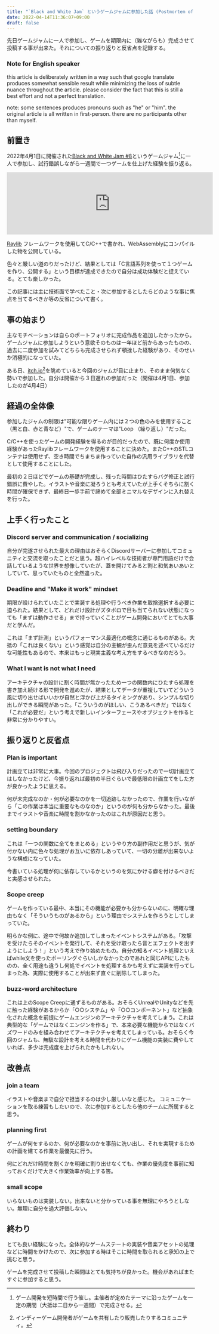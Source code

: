 ```yaml
---
title: "`Black and White Jam` というゲームジャムに参加した話 (Postmortem of `black and white jam` game jam)"
date: 2022-04-14T11:36:07+09:00
draft: false
---
```


先日ゲームジャムに一人で参加し、ゲームを期限内に（雑ながらも）完成させて投稿する事が出来た。それについての振り返りと反省点を記録する。

<!--more-->
### Note for English speaker
this article is deliberately written in a way such that google translate produces somewhat sensible result while minimizing the loss of subtle nuance throughout the article. please consider the fact that this is still a best effort and not a perfect translation.

note: some sentences produces pronouns such as "he" or "him". the original article is all written in first-person. there are no participants other than myself.

## 前置き

2022年4月1日に開催された[Black and White Jam #8](https://itch.io/jam/black-and-white-jam-8)というゲームジャム[^GameJam]に一人で参加し、試行錯誤しながら一週間で一つゲームを仕上げた経験を振り返る。

<iframe src="https://itch.io/embed/1483019" height="167" width="552" frameborder="0"><a href="https://komugi1211s.itch.io/ring-buffer-jam-game">&quot;ring buffer&quot; (b&amp;w jam 8 submission) by Komugi1211s</a></iframe>

[Raylib](https://www.raylib.com/index.html) フレームワークを使用してC/C++で書かれ、WebAssemblyにコンパイルした物を公開している。

色々と厳しい道のりだったけど、結果としては「C言語系列を使って１つゲームを作り、公開する」という目標が達成できたので自分は成功体験だと捉えている。とても楽しかった。

この記事には主に技術面で学べたこと・次に参加するとしたらどのような事に焦点を当てるべきか等の反省について書く。

[^GameJam]: ゲーム開発を短時間で行う催し。主催者が定めたテーマに沿ったゲームを一定の期間（大抵は二日から一週間）で完成させる。

## 事の始まり
主なモチベーションは自らのポートフォリオに完成作品を追加したかったから。ゲームジャムに参加しようという意欲そのものは一年ほど前からあったものの、過去に二度参加を試みてどちらも完成させられず頓挫した経験があり、そのせいか消極的になっていた。

ある日、[itch.io](https://itch.io/)[^ItchIo]を眺めていると今回のジャムが目に止まり、そのまま何気なく勢いで参加した。自分は開催から３日遅れの参加だった（開催は4月1日、参加したのが4月4日）

[^ItchIo]: インディーゲーム開発者がゲームを共有したり販売したりするコミュニティ。

## 経過の全体像

参加したジャムの制限は"可能な限りゲーム内には２つの色のみを使用すること（黒と白、赤と青など）"で、ゲームのテーマは"Loop （繰り返し）"だった。

C/C++を使ったゲームの開発経験を得るのが目的だったので、既に何度か使用経験があったRaylibフレームワークを使用することに決めた。またC++のSTLコンテナは使用せず、空き時間でちまちま作っていた自作の汎用ライブラリを代替として使用することにした。

最初の２日ほどでゲームの基礎が完成し、残った時間はひたすらバグ修正と試行錯誤に費やした。イラストや音楽に凝ろうとも考えていたが上手くそちらに割く時間が確保できず、最終日一歩手前で諦めて全部ミニマルなデザインに入れ替えを行った。

## 上手く行ったこと
### Discord server and communication / socializing
自分が完遂させられた最大の理由はおそらくDiscordサーバーに参加してコミュニティと交流を取ったことだと思う。超ハイレベルな技術者が専門用語だけで会話しているような世界を想像していたが、蓋を開けてみると割と和気あいあいとしていて、思っていたものと全然違った。

### Deadline and "Make it work" mindset

期限が設けられていたことで実装する処理や行うべき作業を取捨選択する必要に迫られた。結果として、どれだけ設計がズタボロで目も当てられない状態になっても「まずは動作させる」まで持っていくことがゲーム開発においてとても大事だと学んだ。

これは「まず計測」というパフォーマンス最適化の概念に通じるものがある。大抵の「これは良くない」という感覚は自分の主観が歪んだ意見を述べているだけな可能性もあるので、本来はもっと現実主義な考え方をするべきなのだろう。

### What I want is not what I need

アーキテクチャの設計に割く時間が無かったため一つの関数内にひたすら処理を書き加え続ける形で開発を進めたが、結果としてデータが重複していてどういう風に切り出せばいいかが自然と浮かび上がるタイミングがあり、シンプルな切り出しができる瞬間があった。「こういうのがほしい、こうあるべきだ」ではなく「これが必要だ」という考えで新しいインターフェースやオブジェクトを作ると非常に分かりやすい。

## 振り返りと反省点
### Plan is important

計画立ては非常に大事。今回のプロジェクトは飛び入りだったので一切計画立てはしなかったけど、今振り返れば最初の半日ぐらいで最低限の計画立てをした方が良かったように思える。

何が未完成なのか・何が必要なのかを一切追跡しなかったので、作業を行いながら「この作業は本当に重要なものなのか」というのが何も分からなかった。最後までイラストや音楽に時間を割かなかったのはこれが原因だと思う。

### setting boundary

これは「一つの関数に全てをまとめる」というやり方の副作用だと思うが、気が付かない内に色々な処理がお互いに依存しあっていて、一切の分離が出来ないような構成になっていた。

今書いている処理が何に依存しているかというのを気にかける癖を付けるべきだと実感させられた。

### Scope creep

ゲームを作っている最中、本当にその機能が必要かも分からないのに、明確な理由もなく「そういうものがあるから」という理由でシステムを作ろうとしてしまっていた。

明らかな例に、途中で何故か追加してしまったイベントシステムがある。「攻撃を受けたらそのイベントを発行して、それを受け取ったら音とエフェクトを出すようにしよう！」という考えで作り始めたもの。自分の知るイベント処理といえばwhile文を使ったポーリングぐらいしかなかったのであれと同じAPIにしたものの、全く用途も違うし何処でイベントを処理するかも考えずに実装を行ってしまった為、実際に使用することが出来ず直ぐに削除してしまった。

### buzz-word architecture

これは上のScope Creepに通ずるものがある。おそらくUnrealやUnityなどを先に触った経験があるからか「○○システム」や「○○コンポーネント」など抽象化された概念を前提にゲームエンジンのアーキテクチャを考えてしまう。これは典型的な「ゲームではなくエンジンを作る」で、本来必要な機能からではなくバズワードのみを組み合わせてアーキテクチャを考えてしまっている。おそらく今回のジャムも、無駄な設計を考える時間を代わりにゲーム機能の実装に費やしていれば、多少は完成度を上げられたかもしれない。

## 改善点
### join a team
イラストや音楽まで自分で担当するのは少し厳しいなと感じた。 コミュニケーションを取る練習もしたいので、次に参加するとしたら他のチームに所属すると思う。

### planning first
ゲームが何をするのか、何が必要なのかを事前に洗い出し、それを実現するための計画を建てる作業を最優先に行う。

何にどれだけ時間を割くかを明確に割り出せなくても、作業の優先度を事前に知っておくだけで大きく作業効率が向上する筈。

### small scope
いらないものは実装しない。出来ないと分かっている事を無理にやろうとしない。無理に自分を過大評価しない。

## 終わり

とても良い経験になった。全体的なゲームステートの実装や音楽アセットの処理などに時間をかけたので、次に参加する時はそこに時間を取られると承知の上で挑むと思う。

ゲームを完成させて投稿した瞬間はとても気持ちが良かった。機会があればまたすぐに参加すると思う。
